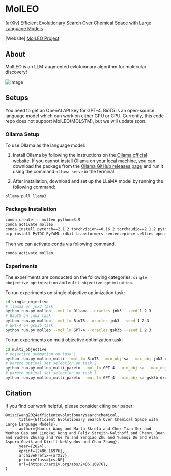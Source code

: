 # MolLEO

[arXiv] [Efficient Evolutionary Search Over Chemical Space with Large Language Models](https://arxiv.org/abs/2406.16976)

[Website] [MolLEO Project](https://molleo.github.io/)

## About

MolLEO is an LLM-augmented evlotuionary algorithm for molecular discovery!

![image](images/README/molleo_overview.gif)

## Setups
You need to get an OpenAI API key for GPT-4. BioT5 is an open-source language model which can work on either GPU or CPU. Currently, this code repo does not support MolLEO(MOLSTM), but we will update soon.


### Ollama Setup
To use Ollama as the language model:

1. Install Ollama by following the instructions on the [Ollama official website](https://ollama.ai/download). If you cannot install Ollama on your local machine, you can download the package from the [Ollama GitHub releases page](https://github.com/ollama/ollama/releases) and run it using the command `ollama serve` in the terminal.

2. After installation, download and set up the LLaMA model by running the following command:

```bash
ollama pull llama3
```

### Package Installation
```bash
conda create -n molleo python=3.9
conda activate molleo
conda install pytorch==2.1.2 torchvision==0.16.2 torchaudio==2.1.2 pytorch-cuda=12.1 -c pytorch -c nvidia
pip install PyTDC PyYAML rdkit transformers sentencepiece selfies openai litellm
```

Then we can activate conda via following command. 
```bash
conda activate molleo 
```


### Experiments
The experiments are conducted on the following categories: `single obejective optimization` and `multi objective optimization`.

To run experiments on single objective optimization task:

```bash
cd single_objective
# llama3 on jnk3 task
python run.py molleo --mol_lm Ollama --oracles jnk3 --seed 1 2 3
# BioT5 on jnk3 task
python run.py molleo --mol_lm BioT5 --oracles jnk3 --seed 1 2 3
# GPT-4 on gsk3b task
python run.py molleo --mol_lm GPT-4 --oracles gsk3b --seed 1 2 3
```
To run experiments on multi objective optimization task:

```bash
cd multi_objective
# objective summation on task 1
python run.py molleo_multi --mol_lm BioT5 --min_obj sa --max_obj jnk3 qed --seed 1 2 3
# pareto optimal set selection on task 2
python run.py molleo_multi_pareto --mol_lm GPT-4 --min_obj sa --max_obj gsk3b qed --seed 1 2 3
# pareto optimal set selection on task 3
python run.py molleo_multi_pareto --mol_lm GPT-4 --min_obj sa gsk3b drd2 --max_obj jnk3 qed --seed 1 2 3
```

## Citation
If you find our work helpful, please consider citing our paper:

```
@misc{wang2024efficientevolutionarysearchchemical,
      title={Efficient Evolutionary Search Over Chemical Space with Large Language Models}, 
      author={Haorui Wang and Marta Skreta and Cher-Tian Ser and Wenhao Gao and Lingkai Kong and Felix Streith-Kalthoff and Chenru Duan and Yuchen Zhuang and Yue Yu and Yanqiao Zhu and Yuanqi Du and Alán Aspuru-Guzik and Kirill Neklyudov and Chao Zhang},
      year={2024},
      eprint={2406.16976},
      archivePrefix={arXiv},
      primaryClass={cs.NE}
      url={https://arxiv.org/abs/2406.16976}, 
}
```
